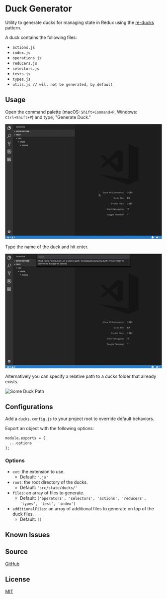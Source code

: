 # Duck Generator

Utility to generate ducks for managing state in Redux using the [re-ducks](https://github.com/alexnm/re-ducks) pattern.

A duck contains the following files:
- `actions.js`
- `index.js`
- `operations.js`
- `reducers.js`
- `selectors.js`
- `tests.js`
- `types.js`
- `utils.js // will not be generated, by default`

## Usage

Open the command palette (macOS: `Shift+Command+P`, Windows: `Ctrl+Shift+P`) and type, "Generate Duck."

![Command Palette](images/command-palette.gif)

Type the name of the duck and hit enter.

![Some Duck](images/some-duck.gif)

Alternatively you can specify a relative path to a ducks folder that already exists.

![Some Duck Path](images/some-duck-path.gif)

## Configurations

Add a `ducks.config.js` to your project root to override default behaviors.

Export an object with the following options:

```
module.exports = {
  ...options
};
```

### Options

- `ext`: the extension to use.
  - Default: `'.js'`
- `root`: the root directory of the ducks.
  - Default: `'src/state/ducks/'`
- `files`: an array of files to generate.
  - Default: `['operators', 'selectors', 'actions', 'reducers', 'types', 'test', 'index']`
- `additionalFiles`: an array of additional files to generate on top of the duck files.
  - Default: `[]`

## Known Issues

## Source

[GitHub](https://github.com/vanister/duck-generator)

## License

[MIT](https://raw.githubusercontent.com/vanister/duck-generator/master/LICENSE)


